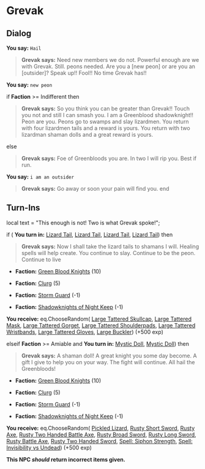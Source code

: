 # Grevak
## Dialog

**You say:** `Hail`



>**Grevak says:** Need new members we do not. Powerful enough are we with Grevak. Still. peons needed. Are you a [new peon] or are you an [outsider]? Speak up!! Fool!! No time Grevak has!!

**You say:** `new peon`



if **Faction** >= Indifferent then




>**Grevak says:** So you think you can be greater than Grevak!! Touch you not and still I can smash you. I am a Greenblood shadowknight!! Peon are you. Peons go to swamps and slay lizardmen. You return with four lizardmen tails and a reward is yours. You return with two lizardman shaman dolls and a great reward is yours.


else



>**Grevak says:** Foe of Greenbloods you are. In two I will rip you. Best if run.


**You say:** `i am an outsider`



>**Grevak says:** Go away or soon your pain will find you.
end

## Turn-Ins



local text = "This enough is not! Two is what Grevak spoke!";




if  ( **You turn in:** [Lizard Tail](/item/13354), [Lizard Tail](/item/13354), [Lizard Tail](/item/13354), [Lizard Tail](/item/13354)) then


>**Grevak says:** Now I shall take the lizard tails to shamans I will.  Healing spells will help create. You continue to slay. Continue to be the peon. Continue to live


* __Faction:__ [Green Blood Knights](/faction/261) (10)



* __Faction:__ [Clurg](/faction/228) (5)




* __Faction:__ [Storm Guard](/faction/312) (-1)



* __Faction:__ [Shadowknights of Night Keep](/faction/308) (-1)



 **You receive:** eq.ChooseRandom( [Large Tattered Skullcap](/item/2125), [Large Tattered Mask](/item/2126), [Large Tattered Gorget](/item/2127), [Large Tattered Shoulderpads](/item/2129), [Large Tattered Wristbands](/item/2133), [Large Tattered Gloves](/item/2134), [Large Buckler](/item/9016)) (+500 exp)

elseif **Faction** >= Amiable and  **You turn in:** [Mystic Doll](/item/13367), [Mystic Doll](/item/13367)) then


>**Grevak says:** A shaman doll! A great knight you some day become. A gift I give to help you on your way. The fight will continue. All hail the Greenbloods!


* __Faction:__ [Green Blood Knights](/faction/261) (10)



* __Faction:__ [Clurg](/faction/228) (5)




* __Faction:__ [Storm Guard](/faction/312) (-1)



* __Faction:__ [Shadowknights of Night Keep](/faction/308) (-1)



 **You receive:** eq.ChooseRandom( [Pickled Lizard](/item/13453), [Rusty Short Sword](/item/5013), [Rusty Axe](/item/5014), [Rusty Two Handed Battle Axe](/item/5025), [Rusty Broad Sword](/item/5016), [Rusty Long Sword](/item/5019), [Rusty Battle Axe](/item/5020), [Rusty Two Handed Sword](/item/5023), [Spell: Siphon Strength](/item/15343), [Spell: Invisibility vs Undead](/item/15235)) (+500 exp)

**This NPC *should* return incorrect items given.**






